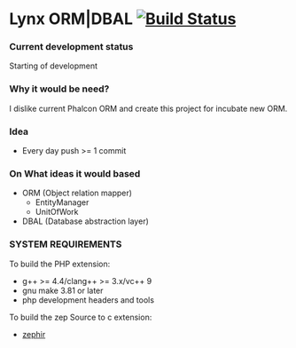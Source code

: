 # Lynx ORM|DBAL [![Build Status](https://travis-ci.org/lynx/lynx.svg?branch=master)](https://travis-ci.org/lynx/lynx)

### Current development status

Starting of development

### Why it would be need?

I dislike current Phalcon ORM and create this project for incubate new ORM.

### Idea

* Every day push >= 1 commit

### On What ideas it would based

* ORM (Object relation mapper)
    * EntityManager
    * UnitOfWork
* DBAL (Database abstraction layer)

### SYSTEM REQUIREMENTS

To build the PHP extension:

* g++ >= 4.4/clang++ >= 3.x/vc++ 9
* gnu make 3.81 or later
* php development headers and tools

To build the zep Source to c extension:

* [zephir](https://github.com/phalcon/zephir)